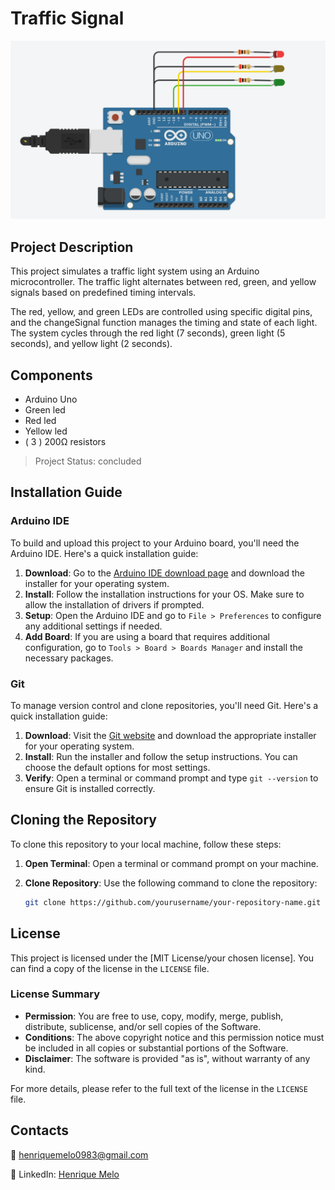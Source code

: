 # Traffic Signal

![Project Preview](assets/preview.png)

## Project Description

This project simulates a traffic light system using an Arduino microcontroller. The traffic light alternates between red, green, and yellow signals based on predefined timing intervals.

The red, yellow, and green LEDs are controlled using specific digital pins, and the changeSignal function manages the timing and state of each light. The system cycles through the red light (7 seconds), green light (5 seconds), and yellow light (2 seconds).

## Components

- Arduino Uno
- Green led
- Red led
- Yellow led
- ( 3 ) 200Ω resistors


> Project Status: concluded


## Installation Guide

### Arduino IDE

To build and upload this project to your Arduino board, you'll need the Arduino IDE. Here's a quick installation guide:

1. **Download**: Go to the [Arduino IDE download page](https://www.arduino.cc/en/software) and download the installer for your operating system.
2. **Install**: Follow the installation instructions for your OS. Make sure to allow the installation of drivers if prompted.
3. **Setup**: Open the Arduino IDE and go to `File > Preferences` to configure any additional settings if needed.
4. **Add Board**: If you are using a board that requires additional configuration, go to `Tools > Board > Boards Manager` and install the necessary packages.

### Git

To manage version control and clone repositories, you'll need Git. Here's a quick installation guide:

1. **Download**: Visit the [Git website](https://git-scm.com/) and download the appropriate installer for your operating system.
2. **Install**: Run the installer and follow the setup instructions. You can choose the default options for most settings.
3. **Verify**: Open a terminal or command prompt and type `git --version` to ensure Git is installed correctly.

## Cloning the Repository

To clone this repository to your local machine, follow these steps:

1. **Open Terminal**: Open a terminal or command prompt on your machine.
2. **Clone Repository**: Use the following command to clone the repository:

   ```bash
   git clone https://github.com/yourusername/your-repository-name.git


## License

This project is licensed under the [MIT License/your chosen license]. You can find a copy of the license in the `LICENSE` file. 

### License Summary

- **Permission**: You are free to use, copy, modify, merge, publish, distribute, sublicense, and/or sell copies of the Software.
- **Conditions**: The above copyright notice and this permission notice must be included in all copies or substantial portions of the Software.
- **Disclaimer**: The software is provided "as is", without warranty of any kind. 

For more details, please refer to the full text of the license in the `LICENSE` file.   

## Contacts

📧 henriquemelo0983@gmail.com

💼 LinkedIn: [Henrique Melo](https://www.linkedin.com/in/henrique-de-oliveira-melo-933a41203/)